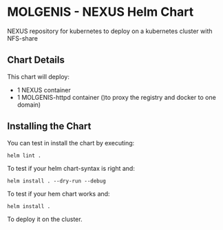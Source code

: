 # MOLGENIS - NEXUS Helm Chart

NEXUS repository for kubernetes to deploy on a kubernetes cluster with NFS-share

## Chart Details

This chart will deploy:

- 1 NEXUS container
- 1 MOLGENIS-httpd container ()to proxy the registry and docker to one domain)

## Installing the Chart

You can test in install the chart by executing:

```helm lint .```

To test if your helm chart-syntax is right and:

```helm install . --dry-run --debug```

To test if your hem chart works and:

```helm install .```

To deploy it on the cluster.


